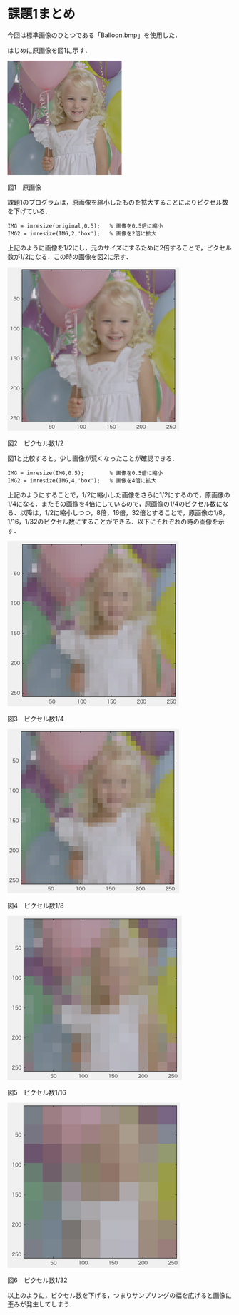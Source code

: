 # 課題1まとめ

今回は標準画像のひとつである「Balloon.bmp」を使用した．

はじめに原画像を図1に示す．

![image1](https://raw.githubusercontent.com/Oic5han/Image_Processing_Technology/master/images/Balloon.bmp)

図1　原画像

課題1のプログラムは，原画像を縮小したものを拡大することによりピクセル数を下げている．

```
IMG = imresize(original,0.5);   % 画像を0.5倍に縮小
IMG2 = imresize(IMG,2,'box');   % 画像を2倍に拡大
```

上記のように画像を1/2にし，元のサイズにするために2倍することで，ピクセル数が1/2になる．この時の画像を図2に示す．

![image2](https://github.com/Oic5han/Image_Processing_Technology/blob/master/kadai1/images/balloon_1_2.png?raw=true)

図2　ピクセル数1/2

図1と比較すると，少し画像が荒くなったことが確認できる．

```
IMG = imresize(IMG,0.5);        % 画像を0.5倍に縮小
IMG2 = imresize(IMG,4,'box');   % 画像を4倍に拡大
```

上記のようにすることで，1/2に縮小した画像をさらに1/2にするので，原画像の1/4になる．またその画像を4倍にしているので，原画像の1/4のピクセル数になる．以降は，1/2に縮小しつつ，8倍，16倍，32倍とすることで，原画像の1/8，1/16，1/32のピクセル数にすることができる．以下にそれぞれの時の画像を示す．

![image3](https://github.com/Oic5han/Image_Processing_Technology/blob/master/kadai1/images/balloon_1_4.png?raw=true)

図3　ピクセル数1/4

![image4](https://github.com/Oic5han/Image_Processing_Technology/blob/master/kadai1/images/balloon_1_8.png?raw=true)

図4　ピクセル数1/8

![image5](https://github.com/Oic5han/Image_Processing_Technology/blob/master/kadai1/images/balloon_1_16.png?raw=true)

図5　ピクセル数1/16

![image6](https://github.com/Oic5han/Image_Processing_Technology/blob/master/kadai1/images/balloon_1_32.png?raw=true)

図6　ピクセル数1/32

以上のように，ピクセル数を下げる，つまりサンプリングの幅を広げると画像に歪みが発生してしまう．
